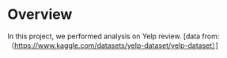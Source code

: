 # Overview
In this project, we performed analysis on Yelp review. [data from:（https://www.kaggle.com/datasets/yelp-dataset/yelp-dataset）]
